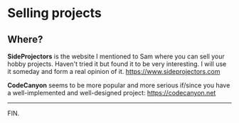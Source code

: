 # Selling projects

## Where?

**SideProjectors** is the website I mentioned to Sam where you can sell your hobby projects. Haven't tried it but found it to be very interesting.
I will use it someday and form a real opinion of it.
https://www.sideprojectors.com

**CodeCanyon** seems to be more popular and more serious if/since you have a well-implemented and well-designed project:
https://codecanyon.net

---

FIN.
